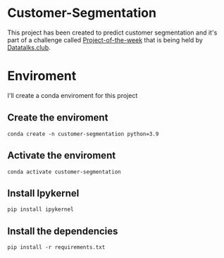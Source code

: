 # Customer-Segmentation
This project has been created to predict customer segmentation and it's part of a challenge called [Project-of-the-week](https://github.com/DataTalksClub/project-of-the-week/blob/main/2022-08-31-clustering.md) that is being held by [Datatalks.club](https://datatalks.club/slack.html).
# Enviroment
I'll create a conda enviroment for this project
## Create the enviroment
```
conda create -n customer-segmentation python=3.9
```
## Activate the enviroment
```
conda activate customer-segmentation
```
## Install Ipykernel
```
pip install ipykernel
```
## Install the dependencies
```
pip install -r requirements.txt
```

